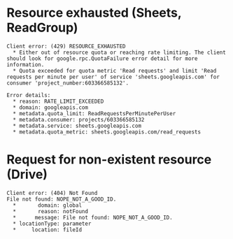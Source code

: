 # Resource exhausted (Sheets, ReadGroup)

    Client error: (429) RESOURCE_EXHAUSTED
      * Either out of resource quota or reaching rate limiting. The client should look for google.rpc.QuotaFailure error detail for more information.
      * Quota exceeded for quota metric 'Read requests' and limit 'Read requests per minute per user' of service 'sheets.googleapis.com' for consumer 'project_number:603366585132'.
    
    Error details:
      * reason: RATE_LIMIT_EXCEEDED
      * domain: googleapis.com
      * metadata.quota_limit: ReadRequestsPerMinutePerUser
      * metadata.consumer: projects/603366585132
      * metadata.service: sheets.googleapis.com
      * metadata.quota_metric: sheets.googleapis.com/read_requests

# Request for non-existent resource (Drive)

    Client error: (404) Not Found
    File not found: NOPE_NOT_A_GOOD_ID.
      *       domain: global
      *       reason: notFound
      *      message: File not found: NOPE_NOT_A_GOOD_ID.
      * locationType: parameter
      *     location: fileId

